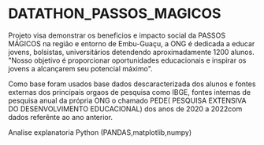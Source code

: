 # DATATHON_PASSOS_MAGICOS

Projeto visa demonstrar os beneficios e impacto social da PASSOS MÁGICOS na região e entorno de Embu-Guaçu, a ONG é dedicada a educar jovens, bolsistas, universitários detendendo aproximadamente 1200 alunos. 
"Nosso objetivo é proporcionar oportunidades educacionais e inspirar os jovens a alcançarem seu potencial máximo".

Como base foram usados base dados descaracterizada dos alunos e fontes externas dos principais orgaos de pesquisa como IBGE, fontes internas de pesquisa anual da própria ONG o chamado PEDE( PESQUISA EXTENSIVA DO DESENVOLVIMENTO EDUCACIONAL) dos anos de 2020 a 2022com dados referênte ao ano anterior.

Analise explanatoria 
Python (PANDAS,matplotlib,numpy)
